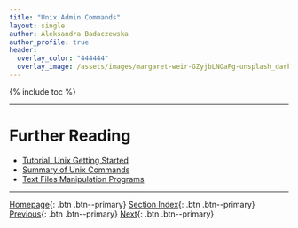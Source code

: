 ```yaml
---
title: "Unix Admin Commands"
layout: single
author: Aleksandra Badaczewska
author_profile: true
header:
  overlay_color: "444444"
  overlay_image: /assets/images/margaret-weir-GZyjbLNOaFg-unsplash_dark.jpg
---
```


{% include toc %}









___
# Further Reading
* [Tutorial: Unix Getting Started](02E-tutorial-unix-getting-started.md)
* [Summary of Unix Commands](04-unix-cheat-sheet.md)
* [Text Files Manipulation Programs](03-text-manipulation-programs.md)

___

[Homepage](../index.md){: .btn  .btn--primary}
[Section Index](00-IntroToCommandLine-LandingPage.md){: .btn  .btn--primary}
[Previous](02C-unix-system-info-permissions.md){: .btn  .btn--primary}
[Next](02E-tutorial-unix-getting-started.md){: .btn  .btn--primary}
